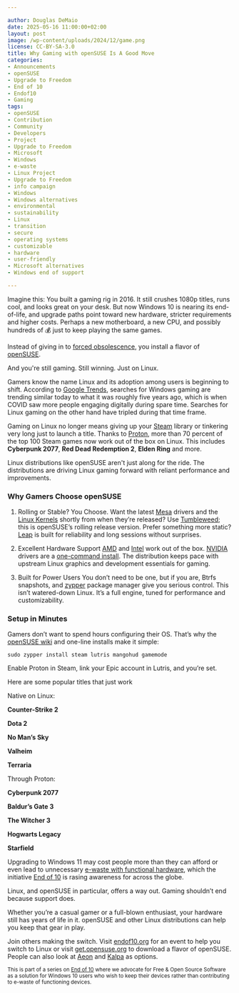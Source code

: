 ```yaml
---

author: Douglas DeMaio
date: 2025-05-16 11:00:00+02:00
layout: post
image: /wp-content/uploads/2024/12/game.png
license: CC-BY-SA-3.0
title: Why Gaming with openSUSE Is A Good Move
categories:
- Announcements
- openSUSE
- Upgrade to Freedom
- End of 10
- Endof10
- Gaming
tags:
- openSUSE
- Contribution
- Community
- Developers
- Project
- Upgrade to Freedom
- Microsoft
- Windows
- e-waste
- Linux Project
- Upgrade to Freedom 
- info campaign
- Windows
- Windows alternatives
- environmental 
- sustainability
- Linux 
- transition
- secure 
- operating systems 
- customizable 
- hardware
- user-friendly 
- Microsoft alternatives
- Windows end of support

---
```


Imagine this: You built a gaming rig in 2016. It still crushes 1080p titles, runs cool, and looks great on your desk. But now Windows 10 is nearing its end-of-life, and upgrade paths point toward new hardware, stricter requirements and higher costs. Perhaps a new motherboard, a new CPU, and possibly hundreds of 💰 just to keep playing the same games.

Instead of giving in to [forced obsolescence](https://en.wikipedia.org/wiki/Planned_obsolescence), you install a flavor of [openSUSE](https://get.opensuse.org/).

And you're still gaming. Still winning. Just on Linux.

Gamers know the name Linux and its adoption among users is beginning to shift. According to [Google Trends](https://trends.google.com/), searches for Windows gaming are trending similar today to what it was roughly five years ago, which is when COVID saw more people engaging digitally during spare time. Searches for Linux gaming on the other hand have tripled during that time frame.

Gaming on Linux no longer means giving up your [Steam](https://store.steampowered.com/) library or tinkering very long just to launch a title. Thanks to [Proton](https://github.com/ValveSoftware/Proton), more than 70 percent of the top 100 Steam games now work out of the box on Linux. This includes **Cyberpunk 2077**, **Red Dead Redemption 2**, **Elden Ring** and more.

Linux distributions like openSUSE aren't just along for the ride. The distributions are driving Linux gaming forward with reliant performance and improvements.

### Why Gamers Choose openSUSE

1. Rolling or Stable? You Choose.
Want the latest [Mesa](https://www.mesa3d.org/) drivers and the [Linux Kernels](https://www.kernel.org/) shortly from when they’re released? Use [Tumbleweed](https://get.opensuse.org/tumbleweed/); this is openSUSE’s rolling release version. Prefer something more static? [Leap](https://get.opensuse.org/leap/) is built for reliability and long sessions without surprises.

2. Excellent Hardware Support
[AMD](https://www.amd.com) and [Intel](https://www.intel.com/) work out of the box. [NVIDIA](https://www.nvidia.com) drivers are a [one-command install](https://news.opensuse.org/2025/01/16/gaming-on-linux-how-os-stacks-up/). The distribution keeps pace with upstream Linux graphics and development essentials for gaming.

3. Built for Power Users
You don’t need to be one, but if you are, Btrfs snapshots, and [zypper](https://en.opensuse.org/SDB:Zypper_usage) package manager give you serious control. This isn’t watered-down Linux. It’s a full engine, tuned for performance and customizability.

### Setup in Minutes

Gamers don’t want to spend hours configuring their OS. That’s why the [openSUSE wiki](https://en.opensuse.org/) and one-line installs make it simple:

`sudo zypper install steam lutris mangohud gamemode`

Enable Proton in Steam, link your Epic account in Lutris, and you’re set. 


Here are some popular titles that just work

Native on Linux:

**Counter-Strike 2**

**Dota 2**

**No Man’s Sky**

**Valheim**

**Terraria**

Through Proton:

**Cyberpunk 2077**

**Baldur’s Gate 3**

**The Witcher 3**

**Hogwarts Legacy**

**Starfield**


Upgrading to Windows 11 may cost people more than they can afford or even lead to unnecessary [e-waste with functional hardware](https://news.opensuse.org/2025/04/14/replace-windows-not-your-device/), which the initiative [End of 10](https://endof10.org/) is rasing awareness for across the globe. 

Linux, and openSUSE in particular, offers a way out. Gaming shouldn’t end because support does. 

Whether you’re a casual gamer or a full-blown enthusiast, your hardware still has years of life in it. openSUSE and other Linux distributions can help you keep that gear in play.

Join others making the switch. Visit [endof10.org](https://endof10.org/)  for an event to help you switch to Linux or visit [get.opensuse.org](https://get.opensuse.org/) to download a flavor of openSUSE. People can also look at [Aeon](https://aeondesktop.github.io/) and [Kalpa](https://kalpadesktop.org/) as options.

<small> This is part of a series on [End of 10](https://news.opensuse.org/category/upgrade-to-freedom) where we advocate for Free & Open Source Software as a solution for Windows 10 users who wish to keep their devices rather than contributing to e-waste of functioning devices.</small>

<meta name="openSUSE, Open Source, development, Windows 10 end of support, Linux transition, Upgrade to Freedom campaign, Linux distributions, e-waste reduction, hardware sustainability, Ubuntu, Fedora, AlmaLinux, Debian, environmental benefits, secure operating systems, customizable Linux, Joanna Murzyn, KDE Akademy, electronic waste, open source, Linux alternatives, computer longevity, user-friendly Linux, live tutorials, ISO installation, Leap, Tumbleweed, Aeon, Kalpa, Slowroll, Linux gaming, Linux for developers, End of 10" content="HTML,CSS,XML,JavaScript">
